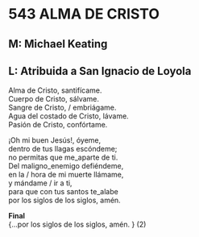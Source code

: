 # 543 ALMA DE CRISTO

## M: Michael Keating
## L: Atribuida a San Ignacio de Loyola

Alma de Cristo, santifícame.  
Cuerpo de Cristo, sálvame.  
Sangre de Cristo, / embriágame.  
Agua del costado de Cristo, lávame.  
Pasión de Cristo, confórtame.  

¡Oh mi buen Jesús!, óyeme,  
dentro de tus llagas escóndeme;  
no permitas que me_aparte de ti.  
Del maligno_enemigo defiéndeme,  
en la / hora de mi muerte llámame,  
y mándame / ir a ti,  
para que con tus santos te_alabe  
por los siglos de los siglos, amén.  

**Final**  
{...por los siglos de los siglos, amén. } (2)  


